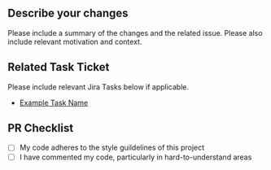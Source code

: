 ## Describe your changes

Please include a summary of the changes and the related issue. Please also include relevant motivation and context.

## Related Task Ticket

Please include relevant Jira Tasks below if applicable.

- [Example Task Name](https://rda-team.atlassian.net)

## PR Checklist

- [ ] My code adheres to the style guildelines of this project
- [ ] I have commented my code, particularly in hard-to-understand areas
